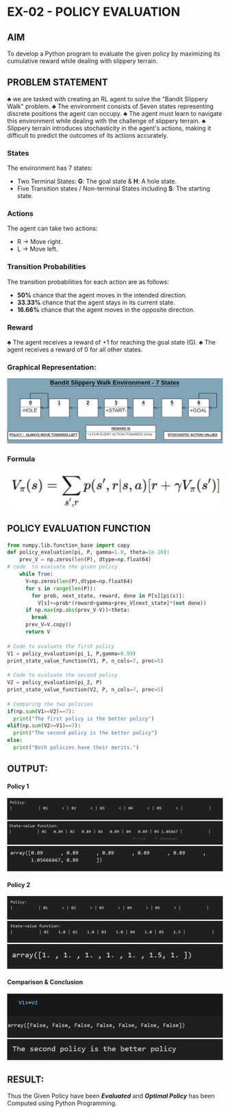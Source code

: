 # EX-02 - POLICY EVALUATION

## AIM
 To develop a Python program to evaluate the given policy by maximizing its cumulative reward while dealing with slippery terrain.


## PROBLEM STATEMENT
♣ we are tasked with creating an RL agent to solve the "Bandit Slippery Walk" problem. 
♣ The environment consists of Seven states representing discrete positions the agent can occupy.
♣ The agent must learn to navigate this environment while dealing with the challenge of slippery terrain.
♣ Slippery terrain introduces stochasticity in the agent's actions, making it difficult to predict the outcomes of its actions accurately.

### States
The environment has 7 states:
* Two Terminal States: **G**: The goal state & **H**: A hole state.
* Five Transition states / Non-terminal States including  **S**: The starting state.

### Actions
The agent can take two actions:
* R -> Move right.
* L -> Move left.

### Transition Probabilities
The transition probabilities for each action are as follows:
* **50%** chance that the agent moves in the intended direction.
* **33.33%** chance that the agent stays in its current state.
* **16.66%** chance that the agent moves in the opposite direction.

### Reward
♣ The agent receives a reward of +1 for reaching the goal state (G). 
♣ The agent receives a reward of 0 for all other states.

### Graphical Representation:
![img](https://github.com/naveenkumar12624/RL-EX-02-policy-evaluation/raw/main/ClassDiagram1.png)
### Formula
![Alt text](https://github.com/naveenkumar12624/RL-EX-02-policy-evaluation/raw/main/image.png)

## POLICY EVALUATION FUNCTION
```py
from numpy.lib.function_base import copy
def policy_evaluation(pi, P, gamma=1.0, theta=1e-10):
    prev_V = np.zeros(len(P), dtype=np.float64)
# code  to evaluate the given policy
    while True:
      V=np.zeros(len(P),dtype=np.float64)
      for s in range(len(P)):
        for prob, next_state, reward, done in P[s][pi(s)]:
          V[s]+=prob*(reward+gamma+prev_V[next_state]*(not done))
      if np.max(np.abs(prev_V-V))<theta:
        break
      prev_V=V.copy()
      return V

# Code to evaluate the first policy
V1 = policy_evaluation(pi_1, P,gamma=0.99)
print_state_value_function(V1, P, n_cols=7, prec=5)

# Code to evaluate the second policy
V2 = policy_evaluation(pi_2, P)
print_state_value_function(V2, P, n_cols=7, prec=5)

# Comparing the two policies
if(np.sum(V1>=V2)==7):
  print("The first policy is the better policy")
elif(np.sum(V2>=V1)==7):
  print("The second policy is the better policy")
else:
  print("Both policies have their merits.")
```

## OUTPUT:
#### Policy 1
![Alt text](Output\o1.png)
![Alt text](Output\o2.png)
![Alt text](Output\o3.png)
#### Policy 2
![Alt text](Output\o4.png)
![Alt text](Output\o5.png)
![Alt text](Output\o6.png)
#### Comparison & Conclusion
![Alt text](Output\o7.png)
![Alt text](Output\o8.png)
## RESULT:
Thus the Given Policy have been ***Evaluated*** and ***Optimal Policy*** has been Computed using Python Programming.
